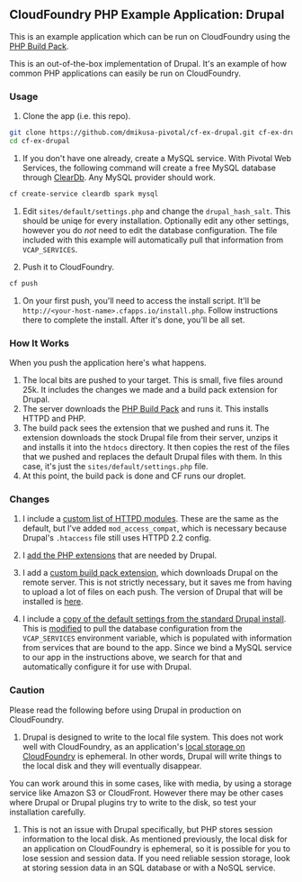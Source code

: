 ## CloudFoundry PHP Example Application: Drupal 

This is an example application which can be run on CloudFoundry using the [PHP Build Pack].

This is an out-of-the-box implementation of Drupal.  It's an example of how common PHP applications can easily be run on CloudFoundry.

### Usage

1. Clone the app (i.e. this repo).

  ```bash
  git clone https://github.com/dmikusa-pivotal/cf-ex-drupal.git cf-ex-drupal
  cd cf-ex-drupal
  ```

1.  If you don't have one already, create a MySQL service.  With Pivotal Web Services, the following command will create a free MySQL database through [ClearDb].  Any MySQL provider should work.

  ```bash
  cf create-service cleardb spark mysql
  ```

1. Edit `sites/default/settings.php` and change the `drupal_hash_salt`.  This should be uniqe for every installation.  Optionally edit any other settings, however you do *not* need to edit the database configuration.  The file included with this example will automatically pull that information from `VCAP_SERVICES`.

1. Push it to CloudFoundry.

  ```bash
  cf push
  ```

1. On your first push, you'll need to access the install script.  It'll be `http://<your-host-name>.cfapps.io/install.php`.  Follow instructions there to complete the install.  After it's done, you'll be all set.


### How It Works

When you push the application here's what happens.

1. The local bits are pushed to your target.  This is small, five files around 25k. It includes the changes we made and a build pack extension for Drupal.
1. The server downloads the [PHP Build Pack] and runs it.  This installs HTTPD and PHP.
1. The build pack sees the extension that we pushed and runs it.  The extension downloads the stock Drupal file from their server, unzips it and installs it into the `htdocs` directory.  It then copies the rest of the files that we pushed and replaces the default Drupal files with them.  In this case, it's just the `sites/default/settings.php` file.
1. At this point, the build pack is done and CF runs our droplet.


### Changes

1. I include a [custom list of HTTPD modules](https://github.com/dmikusa-pivotal/cf-ex-drupal/blob/master/.bp-config/httpd/extra/httpd-modules.conf#L15).  These are the same as the default, but I've added `mod_access_compat`, which is necessary because Drupal's `.htaccess` file still uses HTTPD 2.2 config.

1. I [add the PHP extensions](https://github.com/dmikusa-pivotal/cf-ex-drupal/blob/master/.bp-config/options.json#L2) that are needed by Drupal.

1. I add a [custom build pack extension](https://github.com/dmikusa-pivotal/cf-ex-drupal/blob/master/.extensions/drupal/extension.py), which downloads Drupal on the remote server.  This is not strictly necessary, but it saves me from having to upload a lot of files on each push.  The version of Drupal that will be installed is [here](https://github.com/dmikusa-pivotal/cf-ex-drupal/blob/master/.extensions/drupal/extension.py#L15).

1. I include a [copy of the default settings from the standard Drupal install](https://github.com/dmikusa-pivotal/cf-ex-drupal/blob/master/htdocs/sites/default/settings.php).  This is [modified](https://github.com/dmikusa-pivotal/cf-ex-drupal/blob/master/htdocs/sites/default/settings.php#L216-L251) to pull the database configuration from the `VCAP_SERVICES` environment variable, which is populated with information from services that are bound to the app.  Since we bind a MySQL service to our app in the instructions above, we search for that and automatically configure it for use with Drupal.

### Caution

Please read the following before using Drupal in production on CloudFoundry.

1. Drupal is designed to write to the local file system.  This does not work well with CloudFoundry, as an application's [local storage on CloudFoundry] is ephemeral.  In other words, Drupal will write things to the local disk and they will eventually disappear.  

  You can work around this in some cases, like with media, by using a storage service like Amazon S3 or CloudFront.  However there may be other cases where Drupal or Drupal plugins try to write to the disk, so test your installation carefully.

1. This is not an issue with Drupal specifically, but PHP stores session information to the local disk.  As mentioned previously, the local disk for an application on CloudFoundry is ephemeral, so it is possible for you to lose session and session data.  If you need reliable session storage, look at storing session data in an SQL database or with a NoSQL service.


[PHP Build Pack]:https://github.com/dmikusa-pivotal/cf-php-build-pack
[ClearDb]:https://www.cleardb.com/
[local storage on CloudFoundry]:http://docs.cloudfoundry.org/devguide/deploy-apps/prepare-to-deploy.html#filesystem
